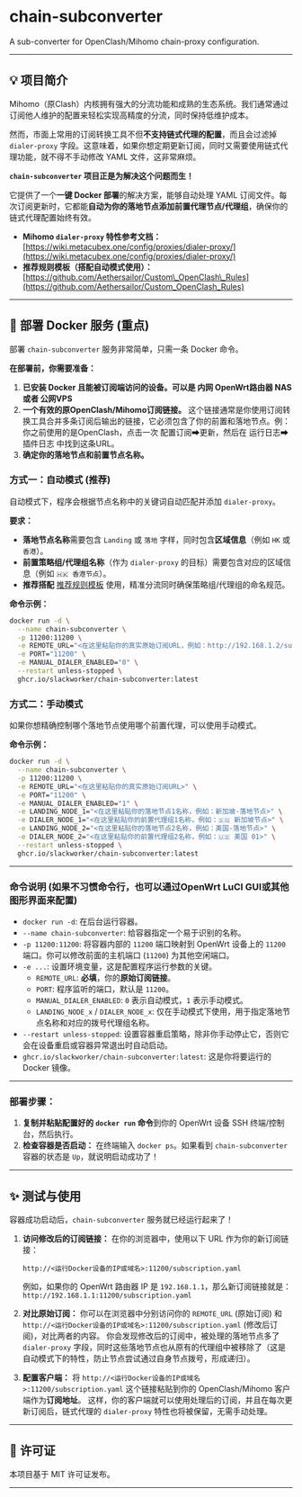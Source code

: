 # chain-subconverter

A sub-converter for OpenClash/Mihomo chain-proxy configuration.

-----

## 💡 项目简介

Mihomo（原Clash）内核拥有强大的分流功能和成熟的生态系统。我们通常通过订阅他人维护的配置来轻松实现高精度的分流，同时保持低维护成本。

然而，市面上常用的订阅转换工具不但**不支持链式代理的配置**，而且会过滤掉 `dialer-proxy` 字段。这意味着，如果你想定期更新订阅，同时又需要使用链式代理功能，就不得不手动修改 YAML 文件，这非常麻烦。

**`chain-subconverter` 项目正是为解决这个问题而生！**

它提供了一个**一键 Docker 部署**的解决方案，能够自动处理 YAML 订阅文件。每次订阅更新时，它都能**自动为你的落地节点添加前置代理节点/代理组**，确保你的链式代理配置始终有效。

  * **Mihomo `dialer-proxy` 特性参考文档：** [https://wiki.metacubex.one/config/proxies/dialer-proxy/](https://wiki.metacubex.one/config/proxies/dialer-proxy/)
  * **推荐规则模板（搭配自动模式使用）：** [https://github.com/Aethersailor/Custom\_OpenClash\_Rules](https://github.com/Aethersailor/Custom_OpenClash_Rules)

-----

## 🚀 部署 Docker 服务 (重点)

部署 `chain-subconverter` 服务非常简单，只需一条 Docker 命令。

**在部署前，你需要准备：**

1.  **已安装 Docker 且能被订阅端访问的设备。可以是 内网 OpenWrt路由器 NAS 或者 公网VPS**
2.  **一个有效的原OpenClash/Mihomo订阅链接。** 这个链接通常是你使用订阅转换工具合并多条订阅后输出的链接，它必须包含了你的前置和落地节点。例：你之前使用的是OpenClash，点击一次 配置订阅➡更新，然后在 运行日志➡插件日志 中找到这条URL。
3.  **确定你的落地节点和前置节点名称。**

### 方式一：自动模式 (推荐)

自动模式下，程序会根据节点名称中的关键词自动匹配并添加 `dialer-proxy`。

**要求：**

  * **落地节点名称**需要包含 `Landing` 或 `落地` 字样，同时包含**区域信息**（例如 `HK` 或 `香港`）。
  * **前置策略组/代理组名称**（作为 `dialer-proxy` 的目标）需要包含对应的区域信息（例如 `🇭🇰 香港节点`）。
  * **推荐搭配** [推荐规则模板](https://github.com/Aethersailor/Custom_OpenClash_Rules) 使用，精准分流同时确保策略组/代理组的命名规范。

**命令示例：**

```bash
docker run -d \
  --name chain-subconverter \
  -p 11200:11200 \
  -e REMOTE_URL="<在这里粘贴你的真实原始订阅URL，例如：http://192.168.1.2/sub?token=abc>" \
  -e PORT="11200" \
  -e MANUAL_DIALER_ENABLED="0" \
  --restart unless-stopped \
  ghcr.io/slackworker/chain-subconverter:latest
```

### 方式二：手动模式

如果你想精确控制哪个落地节点使用哪个前置代理，可以使用手动模式。

**命令示例：**

```bash
docker run -d \
  --name chain-subconverter \
  -p 11200:11200 \
  -e REMOTE_URL="<在这里粘贴你的真实原始订阅URL>" \
  -e PORT="11200" \
  -e MANUAL_DIALER_ENABLED="1" \
  -e LANDING_NODE_1="<在这里粘贴你的落地节点1名称，例如：新加坡-落地节点>" \
  -e DIALER_NODE_1="<在这里粘贴你的前置代理组1名称，例如：🇸🇬 新加坡节点>" \
  -e LANDING_NODE_2="<在这里粘贴你的落地节点2名称，例如：美国-落地节点>" \
  -e DIALER_NODE_2="<在这里粘贴你的前置代理组2名称，例如：🇺🇸 美国 01>" \
  --restart unless-stopped \
  ghcr.io/slackworker/chain-subconverter:latest
```

-----

### 命令说明 (如果不习惯命令行，也可以通过OpenWrt LuCI GUI或其他图形界面来配置)

  * `docker run -d`: 在后台运行容器。
  * `--name chain-subconverter`: 给容器指定一个易于识别的名称。
  * `-p 11200:11200`: 将容器内部的 `11200` 端口映射到 OpenWrt 设备上的 `11200` 端口。你可以修改前面的主机端口 (`11200`) 为其他空闲端口。
  * `-e ...`: 设置环境变量，这是配置程序运行参数的关键。
      * `REMOTE_URL`: **必填**，你的**原始订阅链接**。
      * `PORT`: 程序监听的端口，默认是 `11200`。
      * `MANUAL_DIALER_ENABLED`: `0` 表示自动模式，`1` 表示手动模式。
      * `LANDING_NODE_x` / `DIALER_NODE_x`: 仅在手动模式下使用，用于指定落地节点名称和对应的拨号代理组名称。
  * `--restart unless-stopped`: 设置容器重启策略，除非你手动停止它，否则它会在设备重启或容器异常退出时自动启动。
  * `ghcr.io/slackworker/chain-subconverter:latest`: 这是你将要运行的 Docker 镜像。

-----

### 部署步骤：

1.  **复制并粘贴配置好的 `docker run` 命令**到你的 OpenWrt 设备 SSH 终端/控制台，然后执行。
2.  **检查容器是否启动：**
    在终端输入 `docker ps`。如果看到 `chain-subconverter` 容器的状态是 `Up`，就说明启动成功了！

-----

## ✨ 测试与使用

容器成功启动后，`chain-subconverter` 服务就已经运行起来了！

1.  **访问修改后的订阅链接：**
    在你的浏览器中，使用以下 URL 作为你的新订阅链接：

    ```
    http://<运行Docker设备的IP或域名>:11200/subscription.yaml
    ```

    例如，如果你的 OpenWrt 路由器 IP 是 `192.168.1.1`，那么新订阅链接就是：
    `http://192.168.1.1:11200/subscription.yaml`

2.  **对比原始订阅：**
    你可以在浏览器中分别访问你的 `REMOTE_URL` (原始订阅) 和 `http://<运行Docker设备的IP或域名>:11200/subscription.yaml` (修改后订阅)，对比两者的内容。
    你会发现修改后的订阅中，被处理的落地节点多了 `dialer-proxy` 字段，同时这些落地节点也从原有的代理组中被移除了（这是自动模式下的特性，防止节点尝试通过自身节点拨号，形成递归）。

3.  **配置客户端：**
    将 `http://<运行Docker设备的IP或域名>:11200/subscription.yaml` 这个链接粘贴到你的 OpenClash/Mihomo 客户端作为**订阅地址**。
    这样，你的客户端就可以使用处理后的订阅，并且在每次更新订阅后，链式代理的 `dialer-proxy` 特性也将被保留，无需手动处理。

-----

## 📜 许可证

本项目基于 MIT 许可证发布。

-----